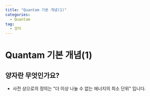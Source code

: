 ```yaml
---
title: "Quantam 기본 개념(1)"
categories:
  - Quantam
tag:
  - 양자
---  
```






# Quantam 기본 개념(1)  


## 양자란 무엇인가요?  


- 사전 상으로의 정의는 "더 이상 나눌 수 없는 에너지의 최소 단위" 입니다.  
